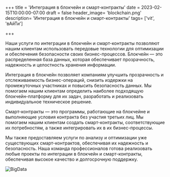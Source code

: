 +++
title = 'Интеграция в блокчейн и смарт-контракты'
date = 2023-02-15T10:00:00-07:00
draft = false
header_image= 'blockchain.png'
description= 'Интеграция в блокчейн и смарт-контракты'
tags= ['vit', 'вАйТи']

+++

Наши услуги по интеграции в блокчейн и смарт-контракты позволяют нашим клиентам использовать передовые технологии для оптимизации и обеспечения безопасности своих бизнес-процессов. Блокчейн — это распределенная база данных, которая обеспечивает прозрачность, надежность и целостность хранения информации.

Интеграция в блокчейн позволяет компаниям улучшить прозрачность и отслеживаемость бизнес-операций, снизить издержки на промежуточных участниках и повысить безопасность данных. Мы помогаем нашим клиентам определить наиболее подходящую блокчейн-платформу для их задач, разработать и реализовать индивидуальное техническое решение.

Смарт-контракты — это программы, работающие на блокчейне и выполняющие условия контракта без участия третьих лиц. Мы помогаем нашим клиентам создать смарт-контракты, соответствующие их потребностям, а также интегрировать их в их бизнес-процессы.

Мы также предоставляем услуги по анализу и оптимизации уже существующих смарт-контрактов, обеспечивая их надежность и безопасность. Наша команда профессионалов готова реализовать любые проекты по интеграции в блокчейн и смарт-контракты, обеспечивая высокое качество и долгосрочную поддержку.

![BigData](blockchain.png)